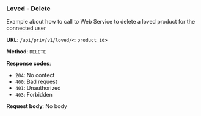 ### Loved - Delete

Example about how to call to Web Service to delete a loved product for the connected user

**URL**: `/api/priv/v1/loved/<:product_id>`

**Method**: `DELETE`

**Response codes**:
* `204`: No contect
* `400`: Bad request
* `401`: Unauthorized 
* `403`: Forbidden

**Request body**: No body